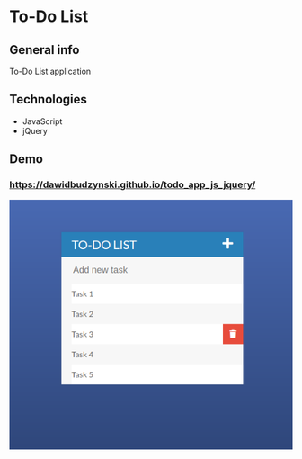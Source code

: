 # To-Do List

## General info
To-Do List application

## Technologies
* JavaScript
* jQuery

## Demo

### https://dawidbudzynski.github.io/todo_app_js_jquery/

![alt text](https://raw.githubusercontent.com/dawidbudzynski/todo_app_js_jquery/master/examples/example1.png)
